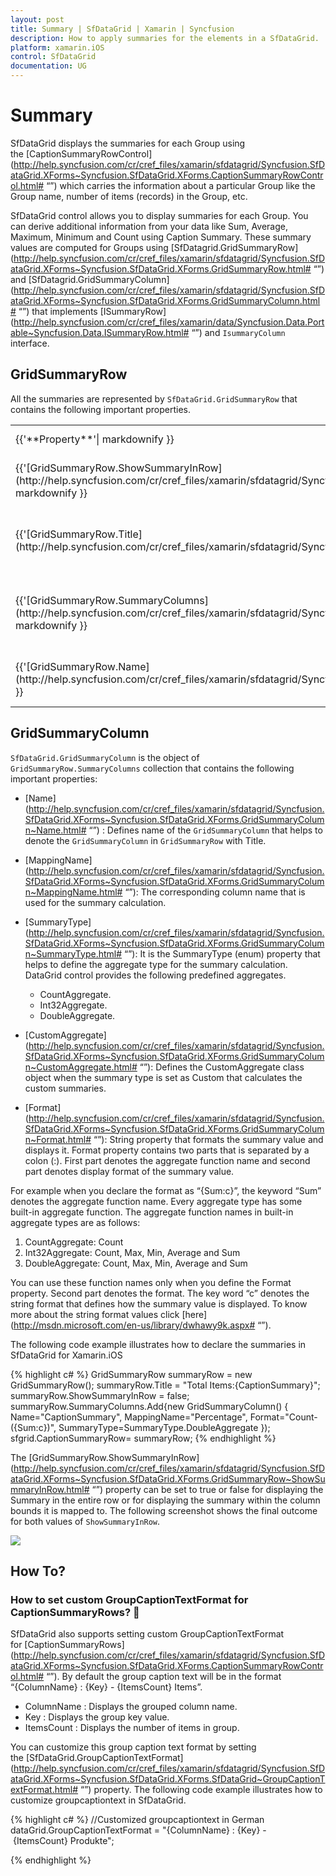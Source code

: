```yaml
---
layout: post
title: Summary | SfDataGrid | Xamarin | Syncfusion
description: How to apply summaries for the elements in a SfDataGrid.
platform: xamarin.iOS
control: SfDataGrid
documentation: UG
---
```


# Summary

SfDataGrid displays the summaries for each Group using the [CaptionSummaryRowControl](http://help.syncfusion.com/cr/cref_files/xamarin/sfdatagrid/Syncfusion.SfDataGrid.XForms~Syncfusion.SfDataGrid.XForms.CaptionSummaryRowControl.html# “”) 
which carries the information about a particular Group like the Group name, number of items (records) in the Group, etc.

SfDataGrid control allows you to display summaries for each Group. You can derive additional information from your data like Sum, Average, Maximum, Minimum and Count using Caption Summary. These summary values are computed for Groups using [SfDatagrid.GridSummaryRow](http://help.syncfusion.com/cr/cref_files/xamarin/sfdatagrid/Syncfusion.SfDataGrid.XForms~Syncfusion.SfDataGrid.XForms.GridSummaryRow.html# “”) and [SfDatagrid.GridSummaryColumn](http://help.syncfusion.com/cr/cref_files/xamarin/sfdatagrid/Syncfusion.SfDataGrid.XForms~Syncfusion.SfDataGrid.XForms.GridSummaryColumn.html# “”) that implements [ISummaryRow](http://help.syncfusion.com/cr/cref_files/xamarin/data/Syncfusion.Data.Portable~Syncfusion.Data.ISummaryRow.html# “”) and `IsummaryColumn` interface.

## GridSummaryRow

All the summaries are represented by `SfDataGrid.GridSummaryRow` that contains the following important properties.
<table>
<tr>
<td>
{{'**Property**'| markdownify }}
</td>
<td>
{{'**Type**'| markdownify }}
</td>
<td>
{{'**Description**'| markdownify }}
</td>
<td>
{{'**Default Value**'| markdownify }}
</td>
</tr>
<tr>
<td>
{{'[GridSummaryRow.ShowSummaryInRow](http://help.syncfusion.com/cr/cref_files/xamarin/sfdatagrid/Syncfusion.SfDataGrid.XForms~Syncfusion.SfDataGrid.XForms.GridSummaryRow~ShowSummaryInRow.html#“”)'| markdownify }}
</td>
<td>
bool
</td>
<td>
Indicates whether the summary value is displayed in specific column or row.
</td>
<td>
True
</td>
</tr>
<tr>
<td>
{{'[GridSummaryRow.Title](http://help.syncfusion.com/cr/cref_files/xamarin/sfdatagrid/Syncfusion.SfDataGrid.XForms~Syncfusion.SfDataGrid.XForms.GridSummaryRow~Title.html#“”)'| markdownify }}
</td>
<td>
string
</td>
<td>
Displays summary with title (with Statement) while ShowSummaryInRow is set to ‘true’.
</td>
<td>
null
</td>
</tr>
<tr>
<td>
{{'[GridSummaryRow.SummaryColumns](http://help.syncfusion.com/cr/cref_files/xamarin/sfdatagrid/Syncfusion.SfDataGrid.XForms~Syncfusion.SfDataGrid.XForms.GridSummaryRow~SummaryColumns.html#“”)'| markdownify }}
</td>
<td>
ObservableCollection&lt;ISummaryColumn&gt;
</td>
<td>
Gets or sets a value that stores the collection of GridSummaryColumns to calculate the summaries.
</td>
<td>
new ObservableCollection&lt;ISummaryColumn&gt; ()
</td>
</tr>
<tr>
<td>
{{'[GridSummaryRow.Name](http://help.syncfusion.com/cr/cref_files/xamarin/sfdatagrid/Syncfusion.SfDataGrid.XForms~Syncfusion.SfDataGrid.XForms.GridSummaryRow~Name.html#“”)'| markdownify }}
</td>
<td>
string
</td>
<td>
Gets or sets a value that indicates the name of GridSummaryRow.
</td>
<td>
null
</td>
</tr>
</table>

## GridSummaryColumn
`SfDataGrid.GridSummaryColumn` is the object of `GridSummaryRow.SummaryColumns` collection that contains the following important properties:

* [Name](http://help.syncfusion.com/cr/cref_files/xamarin/sfdatagrid/Syncfusion.SfDataGrid.XForms~Syncfusion.SfDataGrid.XForms.GridSummaryColumn~Name.html# “”) : Defines name of the `GridSummaryColumn` that helps to denote the `GridSummaryColumn` in `GridSummaryRow` with Title.
* [MappingName](http://help.syncfusion.com/cr/cref_files/xamarin/sfdatagrid/Syncfusion.SfDataGrid.XForms~Syncfusion.SfDataGrid.XForms.GridSummaryColumn~MappingName.html# “”): The corresponding column name that is used for the summary calculation.
* [SummaryType](http://help.syncfusion.com/cr/cref_files/xamarin/sfdatagrid/Syncfusion.SfDataGrid.XForms~Syncfusion.SfDataGrid.XForms.GridSummaryColumn~SummaryType.html# “”): It is the SummaryType (enum) property that helps to define the aggregate type for the summary calculation. DataGrid control provides the following predefined aggregates.

  * CountAggregate.
  * Int32Aggregate.
  * DoubleAggregate.
* [CustomAggregate](http://help.syncfusion.com/cr/cref_files/xamarin/sfdatagrid/Syncfusion.SfDataGrid.XForms~Syncfusion.SfDataGrid.XForms.GridSummaryColumn~CustomAggregate.html# “”): Defines the CustomAggregate class object when the summary type is set as Custom that calculates the custom summaries.
* [Format](http://help.syncfusion.com/cr/cref_files/xamarin/sfdatagrid/Syncfusion.SfDataGrid.XForms~Syncfusion.SfDataGrid.XForms.GridSummaryColumn~Format.html# “”): String property that formats the summary value and displays it. Format property contains two parts that is separated by a colon (:). First part denotes the aggregate function name and second part denotes display format of the summary value.

For example when you declare the format as “{Sum:c}”, the keyword “Sum” denotes the aggregate function name. Every aggregate type has some built-in aggregate function. The aggregate function names in built-in aggregate types are as follows:

1. CountAggregate: Count
2. Int32Aggregate: Count, Max, Min, Average and Sum
3. DoubleAggregate: Count, Max, Min, Average and Sum

You can use these function names only when you define the Format property.
Second part denotes the format. The key word “c” denotes the string format that defines how the summary value is displayed.
To know more about the string format values click [here](http://msdn.microsoft.com/en-us/library/dwhawy9k.aspx# “”).

The following code example illustrates how to declare the summaries in SfDataGrid for Xamarin.iOS

{% highlight c# %}
GridSummaryRow summaryRow = new GridSummaryRow();
summaryRow.Title = "Total Items:{CaptionSummary}";
summaryRow.ShowSummaryInRow = false;
summaryRow.SummaryColumns.Add{new GridSummaryColumn()
{
    Name="CaptionSummary",
    MappingName="Percentage",
    Format="Count-({Sum:c})",
    SummaryType=SummaryType.DoubleAggregate
});
sfgrid.CaptionSummaryRow= summaryRow;
{% endhighlight %}

The [GridSummaryRow.ShowSummaryInRow](http://help.syncfusion.com/cr/cref_files/xamarin/sfdatagrid/Syncfusion.SfDataGrid.XForms~Syncfusion.SfDataGrid.XForms.GridSummaryRow~ShowSummaryInRow.html# “”) property can be set to true or false for displaying the Summary in the entire row or for displaying the summary within the column bounds it is mapped to. The following screenshot shows the final outcome for both values of `ShowSummaryInRow`.

![]({:.SfDataGrid_images/Summary.jpeg-center})

## How To?

### How to set custom GroupCaptionTextFormat for CaptionSummaryRows? 

SfDataGrid also supports setting custom GroupCaptionTextFormat for [CaptionSummaryRows](http://help.syncfusion.com/cr/cref_files/xamarin/sfdatagrid/Syncfusion.SfDataGrid.XForms~Syncfusion.SfDataGrid.XForms.CaptionSummaryRowControl.html# “”). By default the group caption text will be in the format “{ColumnName} : {Key} - {ItemsCount} Items”.
 
 * ColumnName : Displays the grouped column name.
 * Key : Displays the group key value.
 * ItemsCount : Displays the number of items in group.

You can customize this group caption text format by setting the [SfDataGrid.GroupCaptionTextFormat](http://help.syncfusion.com/cr/cref_files/xamarin/sfdatagrid/Syncfusion.SfDataGrid.XForms~Syncfusion.SfDataGrid.XForms.SfDataGrid~GroupCaptionTextFormat.html# “”) property. The following code example illustrates how to customize groupcaptiontext in SfDataGrid.

{% highlight c# %}
//Customized groupcaptiontext in German 
dataGrid.GroupCaptionTextFormat = "{ColumnName} : {Key} - {ItemsCount} Produkte";

{% endhighlight %}

